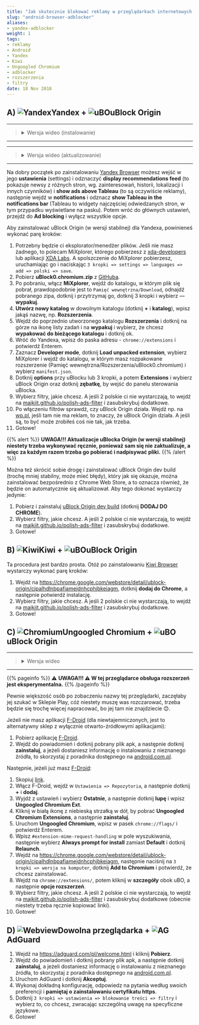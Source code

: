 ```yaml
---
title: "Jak skutecznie blokować reklamy w przeglądarkach internetowych na Androidzie?"
slug: "android-browser-adblocker"
aliases:
- yandex-adblocker
weight: 1
tags:
- reklamy
- Android
- Yandex
- Kiwi
- Ungoogled Chromium
- adblocker
- rozszerzenia
- filtry
date: 18 Nov 2018
---
```


## A) ![Yandex]Yandex + ![uBO]uBlock Origin
<hr><blockquote><details><summary>Wersja wideo (instalowanie)</summary><br>
{{< youtube nmEs0J4M-7I >}}
</details></blockquote><hr>

<hr><blockquote><details><summary>Wersja wideo (aktualizowanie)</summary><br>
{{< youtube k9t9PRDn5MU >}}
</details></blockquote><hr>

Na dobry początek po zainstalowaniu [Yandex Browser](https://play.google.com/store/apps/details?id=com.yandex.browser&hl=en) możesz wejść w jego **ustawienia** (settings) i odznaczyć **display recommendations feed** (to pokazuje newsy z różnych stron, wg. zainteresowań, historii, lokalizacji i innych czynników) i **show ads above Tableau** (to są oczywiście reklamy), następnie wejdź w **notifications** i odznacz **show Tableau in the notifications bar** (Tableau to widgety najczęściej odwiedzanych stron, w tym przypadku wyświetlane na pasku). Potem wróć do głównych ustawień, przejdź do **Ad blocking** i wyłącz wszystkie opcje.

Aby zainstalować uBlock Origin (w wersji stabilnej) dla Yandexa, powinieneś wykonać parę kroków:
1. Potrzebny będzie ci eksplorator/menedżer plików. Jeśli nie masz żadnego, to polecam MiXplorer, którego pobierzesz z [xda-developers](https://forum.xda-developers.com/showthread.php?t=1523691 "https://forum.xda-developers.com/showthread.php?t=1523691") lub aplikacji [XDA Labs](https://www.xda-developers.com/xda-labs/). A spolszczenie do MiXplorer pobierzesz, uruchamiając go i naciskając `3 kropki => settings => languages => add => polski => save`.
2. Pobierz **uBlock0.chromium.zip** z [GitHuba](https://github.com/gorhill/uBlock/releases).
3. Po pobraniu, włącz **MiXplorer**, wejdź do katalogu, w którym plik się pobrał, prawdopodobnie jest to `Pamięć wewnętrzna/Download`, odnajdź pobranego zipa, dotknij i przytrzymaj go, dotknij 3 kropki i wybierz — **wypakuj**.
4. **Utwórz nowy katalog** w dowolnym katalogu (dotknij **+** i **katalog**), wpisz jakąś nazwę, np. **Rozszerzenia**.
5. Wejdź do poprzednio utworzonego katalogu **Rozszerzenia** i dotknij na górze na ikonę listy zadań i na **wypakuj** i wybierz, że chcesz **wypakować do bieżącego katalogu** i dotknij ok.
6. Wróć do Yandexa, wpisz do paska adresu - `chrome://extensions` i potwierdź Enterem.
7. Zaznacz **Developer mode**, dotknij **Load unpacked extension**, wybierz MiXplorer i wejdź do katalogu, w którym masz rozpakowane rozszerzenie (Pamięć wewnętrzna/Rozszerzenia/uBlock0.chromium) i wybierz `manifest.json`.
8. Dotknij **options** przy uBlocku lub 3 kropki, a potem **Extensions** i wybierz uBlock Origin oraz dotknij **zębatkę**, by wejść do panelu sterowania uBlocka.
9. Wybierz filtry, jakie chcesz. A jeśli 2 polskie ci nie wystarczają, to wejdź na [majkiit.github.io/polish-ads-filter](https://majkiit.github.io/polish-ads-filter/) i zasubskrybuj dodatkowe.
10. Po włączeniu filtrów sprawdź, czy uBlock Origin działa. Wejdź np. na [wp.pl](https://wp.pl/), jeśli tam nie ma reklam, to znaczy, że uBlock Origin działa. A jeśli są, to być może zrobiłeś coś nie tak, jak trzeba.
11. Gotowe!

{{% alert %}}
**UWAGA!!! Aktualizacje uBlocka Origin (w wersji stabilnej) niestety trzeba wykonywać ręcznie, ponieważ sam się nie zaktualizuje, a więc za każdym razem trzeba go pobierać i nadpisywać pliki.**
{{% /alert %}}


Można też skrócić sobie drogę i zainstalować uBlock Origin dev build (trochę mniej stabilny, może mieć błędy), który jak się okazuje, można zainstalować bezpośrednio z Chrome Web Store, a to oznacza również, że będzie on automatycznie się aktualizował. Aby tego dokonać wystarczy jedynie:
1. Pobierz i zainstaluj [uBlock Origin dev build](https://chrome.google.com/webstore/detail/ublock-origin-dev-build/cgbcahbpdhpcegmbfconppldiemgcoii) (dotknij **DODAJ DO CHROME**).
2. Wybierz filtry, jakie chcesz. A jeśli 2 polskie ci nie wystarczają, to wejdź na [majkiit.github.io/polish-ads-filter](https://majkiit.github.io/polish-ads-filter/) i zasubskrybuj dodatkowe.
3. Gotowe!

## B) ![Kiwi]Kiwi + ![uBO]uBlock Origin

Ta procedura jest bardzo prosta. Otóż po zainstalowaniu [Kiwi Browser](https://play.google.com/store/apps/details?id=com.kiwibrowser.browser) wystarczy wykonać parę kroków:
1. Wejdź na https://chrome.google.com/webstore/detail/ublock-origin/cjpalhdlnbpafiamejdnhcphjbkeiagm, dotknij **dodaj do Chrome**, a następnie potwierdź instalację.
2. Wybierz filtry, jakie chcesz. A jeśli 2 polskie ci nie wystarczają, to wejdź na [majkiit.github.io/polish-ads-filter](https://majkiit.github.io/polish-ads-filter/) i zasubskrybuj dodatkowe.
3. Gotowe!

## C) ![Chromium]Ungoogled Chromium + ![uBO]uBlock Origin
<hr><blockquote><details><summary>Wersja wideo</summary><br>
{{< youtube 9k6tvyyowk0 >}}
</details></blockquote><hr>

{{% pageinfo %}}
⚠️ **UWAGA!!! ⚠️ W tej przeglądarce obsługa rozszerzeń jest eksperymentalna.**
{{% /pageinfo %}}

Pewnie większość osób po zobaczeniu nazwy tej przeglądarki, zaczęłaby jej szukać w Sklepie Play, cóż niestety muszę was rozczarować, trzeba będzie się trochę więcej napracować, bo jej tam nie znajdziecie 😊.

Jeżeli nie masz aplikacji [F-Droid](https://f-droid.org) (dla niewtajemniczonych, jest to alternatywny sklep z wyłącznie otwarto-źródłowymi aplikacjami):
1. Pobierz aplikację [F-Droid](https://f-droid.org/F-Droid.apk).
2. Wejdź do powiadomień i dotknij pobrany plik apk, a następnie dotknij **zainstaluj**, a jeżeli dostaniesz informację o instalowaniu z nieznanego źródła, to skorzystaj z poradnika dostępnego na [android.com.pl](https://android.com.pl/porady/250018-aplikacje-z-nieznanych-zrodel/).

Następnie, jeżeli już masz [F-Droid](https://f-droid.org):
1. Skopiuj [link](https://www.droidware.info/fdroid/repo?fingerprint=2144449AB1DD270EC31B6087409B5D0EA39A75A9F290DA62AC1B238A0EAAF851).
2. Włącz F-Droid, wejdź w `Ustawienia => Repozytoria`, a następnie dotknij **+** i **dodaj**.
3. Wyjdź z ustawień i wybierz **Ostatnie**, a następnie dotknij **lupę** i wpisz **Ungoogled Chromium Ext**.
4. Kliknij w białą ikonę z niebieską strzałką w dół, by pobrać **Ungoogled Chromium Extensions**, a następnie **zainstaluj**.
5. Uruchom **Ungoogled Chromium**, wpisz w pasek `chrome://flags/` i potwierdź Enterem.
6. Wpisz `#extension-mime-request-handling` w pole wyszukiwania, następnie wybierz **Always prompt for install** zamiast **Default** i dotknij **Relaunch**.
7. Wejdź na https://chrome.google.com/webstore/detail/ublock-origin/cjpalhdlnbpafiamejdnhcphjbkeiagm, następnie naciśnij na `3 kropki => wersja na komputer`, dotknij **Add to Chromium** i potwierdź, że chcesz zainstalować.
8. Wejdź na `chrome://extensions/`, potem kliknij w **szczegóły** obok uBO, a następnie **opcje rozszerzeń**.
9. Wybierz filtry, jakie chcesz. A jeśli 2 polskie ci nie wystarczają, to wejdź na [majkiit.github.io/polish-ads-filter](https://majkiit.github.io/polish-ads-filter/) i zasubskrybuj dodatkowe (obecnie niestety trzeba ręcznie kopiować linki).
10. Gotowe!

## D) ![Webview]Dowolna przeglądarka + ![AG]AdGuard
1. Wejdź na https://adguard.com/pl/welcome.html i kliknij **Pobierz**.
2. Wejdź do powiadomień i dotknij pobrany plik apk, a następnie dotknij **zainstaluj**, a jeżeli dostaniesz informację o instalowaniu z nieznanego źródła, to skorzystaj z poradnika dostępnego na [android.com.pl](https://android.com.pl/porady/250018-aplikacje-z-nieznanych-zrodel/).
3. Uruchom AdGuard i dotknij **Akceptuj**.
4. Wykonaj dokładną konfigurację, odpowiedz na pytania według swoich preferencji i **pamiętaj o zainstalowaniu certyfikatu https**.
5. Dotknij `3 kropki => ustawienia => blokowanie treści => filtry` i wybierz to, co chcesz, zwracając szczególną uwagę na specyficzne językowe.
6. Gotowe!

[Chromium]: https://cdnjs.cloudflare.com/ajax/libs/browser-logos/69.0.1/chromium/chromium_24x24.png "Ungoogled Chromium"
[Kiwi]: https://raw.githubusercontent.com/scribblemaniac/browser-logos/41d6542b2d122f5b65d8f259cf5ffbdb3b89831d/src/kiwi/kiwi_24x24.png "Kiwi Browser"
[Yandex]: https://cdnjs.cloudflare.com/ajax/libs/browser-logos/69.0.1/yandex/yandex_24x24.png "Yandex Browser"
[Webview]: https://cdnjs.cloudflare.com/ajax/libs/browser-logos/69.0.1/android-webview/android-webview_24x24.png

[uBO]: /images/uBO_24.png
[AG]: /images/AdGuard_logo_24.png
